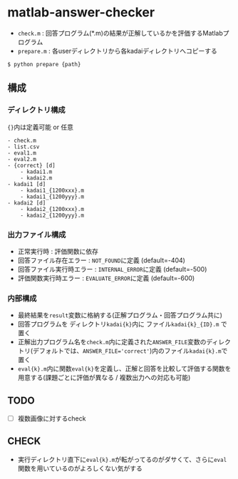# matlab-answer-checker

- `check.m` : 回答プログラム(*.m)の結果が正解しているかを評価するMatlabプログラム
- `prepare.m` : 各userディレクトリから各kadaiディレクトリへコピーする
```
$ python prepare {path}
```

## 構成

### ディレクトリ構成
`{}`内は定義可能 or 任意
```
- check.m
- list.csv
- eval1.m
- eval2.m
- {correct} [d]
	- kadai1.m
	- kadai2.m
- kadai1 [d]
	- kadai1_{1200xxx}.m
	- kadai1_{1200yyy}.m
- kadai2 [d]
	- kadai2_{1200xxx}.m
	- kadai2_{1200yyy}.m
```

### 出力ファイル構成

- 正常実行時 : 評価関数に依存
- 回答ファイル存在エラー : `NOT_FOUND`に定義 (default=-404)
- 回答ファイル実行時エラー : `INTERNAL_ERROR`に定義 (default=-500)
- 評価関数実行時エラー : `EVALUATE_ERROR`に定義 (default=-600)


### 内部構成
- 最終結果を`result`変数に格納する(正解プログラム・回答プログラム共に)
- 回答プログラムを ディレクトリ`kadai{k}`内に ファイル`kadai{k}_{ID}.m` で置く
- 正解出力プログラム名を`check.m`内に定義された`ANSWER_FILE`変数のディレクトリ(デフォルトでは、`ANSWER_FILE='correct'`)内のファイル`kadai{k}.m`で置く
- `eval{k}.m`内に関数`eval{k}`を定義し、正解と回答を比較して評価する関数を用意する(課題ごとに評価が異なる / 複数出力への対応も可能)

## TODO
- [ ] 複数画像に対するcheck

## CHECK
- 実行ディレクトリ直下に`eval{k}.m`が転がってるのがダサくて、さらに`eval`関数を用いているのがよろしくない気がする
